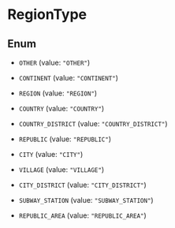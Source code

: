 

# RegionType

## Enum


* `OTHER` (value: `"OTHER"`)

* `CONTINENT` (value: `"CONTINENT"`)

* `REGION` (value: `"REGION"`)

* `COUNTRY` (value: `"COUNTRY"`)

* `COUNTRY_DISTRICT` (value: `"COUNTRY_DISTRICT"`)

* `REPUBLIC` (value: `"REPUBLIC"`)

* `CITY` (value: `"CITY"`)

* `VILLAGE` (value: `"VILLAGE"`)

* `CITY_DISTRICT` (value: `"CITY_DISTRICT"`)

* `SUBWAY_STATION` (value: `"SUBWAY_STATION"`)

* `REPUBLIC_AREA` (value: `"REPUBLIC_AREA"`)




